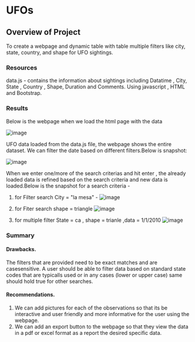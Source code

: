 # UFOs
## Overview of Project

To create a webpage and dynamic table with table multiple filters like city, state, country, and shape for UFO sightings. 

### Resources 

data.js - contains the information about sightings including Datatime , City, State , Country , Shape, Duration and Comments.
Using javascript , HTML and Bootstrap.

### Results
Below is the webpage when we load the html page with the data

![image](https://user-images.githubusercontent.com/98556229/177202808-efb80b77-cf17-48e8-bd6d-f562e4322e69.png)


UFO data loaded from the data.js file, the webpage shows the entire dataset. We can filter the date based on different filters.Below is snapshot: 

![image](https://user-images.githubusercontent.com/98556229/177205396-7dc48d6c-060d-478e-9e8d-436a6696b714.png)

When we enter one/more of the search criterias and hit enter , the already loaded data is refined based on the search criteria and new data is loaded.Below is the snapshot for a search criteria - 
1. for Filter search City = "la mesa" - 
![image](https://user-images.githubusercontent.com/98556229/177206147-0fe949bf-3f12-4717-877d-152f9bce5605.png)

2. for Fiter search shape = triangle 
![image](https://user-images.githubusercontent.com/98556229/177206214-dcfae648-0cf8-4998-99ed-8daed7f4ddb4.png)

3. for multiple filter State = ca , shape = trianle ,data = 1/1/2010
![image](https://user-images.githubusercontent.com/98556229/177206302-f173bbfc-6d30-42db-945b-9b30c40d582c.png)


### Summary 
#### Drawbacks.
The filters that are provided need to be exact matches and are casesensitive. A user should be able to filter data based on standard state codes that are typicalls used or in any cases (lower or upper case) same should hold true for other searches.

#### Recommendations.
1. We can add pictures for each of the observations so that its be interactive and user friendly and more informative for the user using the webpage.
2. We can add an export button to the webpage so that they view the data in a pdf or excel format as a report the desired specific data.
